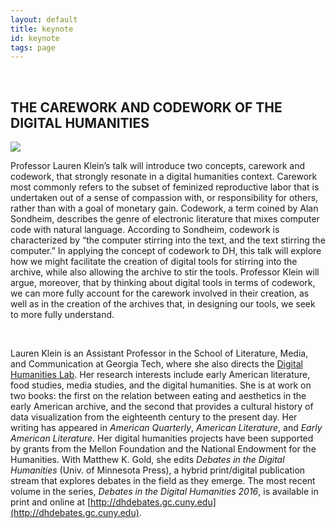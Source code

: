 ```yaml
---
layout: default
title: keynote
id: keynote
tags: page
---
```


<br/>

## THE CAREWORK AND CODEWORK OF THE DIGITAL HUMANITIES

<img src="../media/Lauren_Klein_small.jpg">

Professor Lauren Klein’s talk will introduce two concepts, carework  and  codework, that strongly resonate in a digital humanities context. Carework most commonly refers to the subset of feminized reproductive labor that is undertaken out of a sense of compassion with, or responsibility for others, rather than with a goal of monetary gain. Codework, a term coined by Alan Sondheim, describes the genre of electronic literature that mixes computer code with natural language. According to Sondheim, codework is characterized by “the computer stirring into the text, and the text stirring the computer.” In applying the concept of codework to DH, this talk will explore how we might facilitate the creation of digital tools for stirring into the archive, while also allowing the archive to stir the tools. Professor Klein will argue, moreover, that by thinking about digital tools in terms of codework, we can more fully account for the carework involved in their creation, as well as in the creation of the archives that, in designing our tools, we seek to more fully understand.

<br />

Lauren Klein is an Assistant Professor in the School of Literature, Media, and Communication at Georgia Tech, where she also directs the [Digital Humanities Lab](http://dhlab.lmc.gatech.edu/). Her research interests include early American literature, food studies, media studies, and the digital humanities. She is at work on two books: the first on the relation between eating and aesthetics in the early American archive, and the second that provides a cultural history of data visualization from the eighteenth century to the present day. Her writing has appeared in _American Quarterly_, _American Literature_, and _Early American Literature_. Her digital humanities projects have been supported by grants from the Mellon Foundation and the National Endowment for the Humanities. With Matthew K. Gold, she edits _Debates in the Digital Humanities_ (Univ. of Minnesota Press), a hybrid print/digital publication stream that explores debates in the field as they emerge. The most recent volume in the series, _Debates in the Digital Humanities 2016_, is available in print and online at [http://dhdebates.gc.cuny.edu](http://dhdebates.gc.cuny.edu).